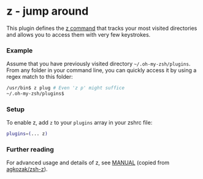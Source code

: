 # z - jump around

This plugin defines the [z command](https://github.com/agkozak/zsh-z) that
tracks your most visited directories and allows you to access them with very few
keystrokes.

### Example

Assume that you have previously visited directory `~/.oh-my-zsh/plugins`. From
any folder in your command line, you can quickly access it by using a regex
match to this folder:

```bash
/usr/bin$ z plug # Even 'z p' might suffice
~/.oh-my-zsh/plugins$
```

### Setup

To enable z, add `z` to your `plugins` array in your zshrc file:

```zsh
plugins=(... z)
```

### Further reading

For advanced usage and details of z, see [MANUAL](./MANUAL.md) (copied from
[agkozak/zsh-z](https://github.com/agkozak/zsh-z)).
